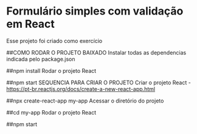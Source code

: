 # Formulário simples com validação em React
  Esse projeto foi criado como exercício 


##COMO RODAR O PROJETO BAIXADO Instalar todas as dependencias indicada pelo package.json

##npm install
Rodar o projeto React

##npm start
SEQUENCIA PARA CRIAR O PROJETO Criar o projeto React - https://pt-br.reactjs.org/docs/create-a-new-react-app.html

##npx create-react-app my-app
Acessar o diretório do projeto

##cd my-app
Rodar o projeto React

##npm start